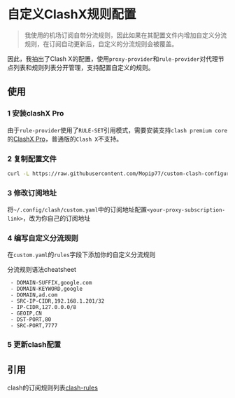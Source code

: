 # 自定义ClashX规则配置

> 我使用的机场订阅自带分流规则，因此如果在其配置文件内增加自定义分流规则，在订阅自动更新后，自定义的分流规则会被覆盖。

因此，我抽出了Clash X的配置，使用`proxy-provider`和`rule-provider`对代理节点列表和规则列表分开管理，支持配置自定义的规则。

## 使用

### 1 安装clashX Pro

由于`rule-provider`使用了`RULE-SET`引用模式，需要安装支持`clash premium core`的[ClashX Pro](https://install.appcenter.ms/users/clashx/apps/clashx-pro/distribution_groups/public)，普通版的`Clash X`不支持。

### 2 复制配置文件

```bash
curl -L https://raw.githubusercontent.com/Mopip77/custom-clash-configuration/master/custom.template.yaml > ~/.config/clash/custom.yaml
```

### 3 修改订阅地址

将`~/.config/clash/custom.yaml`中的订阅地址配置`<your-proxy-subscription-link>`，改为你自己的订阅地址

### 4 编写自定义分流规则

在`custom.yaml`的`rules`字段下添加你的自定义分流规则

分流规则语法cheatsheet
```
 - DOMAIN-SUFFIX,google.com
 - DOMAIN-KEYWORD,google
 - DOMAIN,ad.com
 - SRC-IP-CIDR,192.168.1.201/32
 - IP-CIDR,127.0.0.0/8
 - GEOIP,CN
 - DST-PORT,80
 - SRC-PORT,7777
```

### 5 更新clash配置

## 引用

clash的订阅规则列表[clash-rules](https://github.com/Loyalsoldier/clash-rules)
